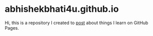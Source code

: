 # abhishekbhati4u.github.io
Hi, this is a repository I created to [post](https://abhishekbhati4u.github.io) about things I learn on GitHub Pages.
